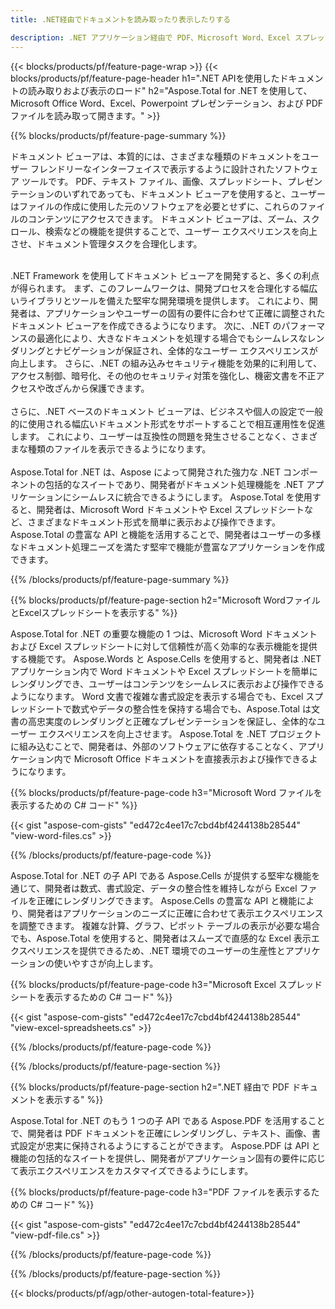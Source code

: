 ```yaml
---
title: .NET経由でドキュメントを読み取ったり表示したりする 

description: .NET アプリケーション経由で PDF、Microsoft Word、Excel スプレッドシート、PowerPoint プレゼンテーションを読んだり表示したりできます。 C# コードがリストされています。
---
```


{{< blocks/products/pf/feature-page-wrap >}}
{{< blocks/products/pf/feature-page-header h1=".NET APIを使用したドキュメントの読み取りおよび表示のロード" h2="Aspose.Total for .NET を使用して、Microsoft Office Word、Excel、Powerpoint プレゼンテーション、および PDF ファイルを読み取って開きます。" >}}

{{% blocks/products/pf/feature-page-summary %}}

ドキュメント ビューアは、本質的には、さまざまな種類のドキュメントをユーザー フレンドリーなインターフェイスで表示するように設計されたソフトウェア ツールです。 PDF、テキスト ファイル、画像、スプレッドシート、プレゼンテーションのいずれであっても、ドキュメント ビューアを使用すると、ユーザーはファイルの作成に使用した元のソフトウェアを必要とせずに、これらのファイルのコンテンツにアクセスできます。 ドキュメント ビューアは、ズーム、スクロール、検索などの機能を提供することで、ユーザー エクスペリエンスを向上させ、ドキュメント管理タスクを合理化します。 <br /> <br />

.NET Framework を使用してドキュメント ビューアを開発すると、多くの利点が得られます。 まず、このフレームワークは、開発プロセスを合理化する幅広いライブラリとツールを備えた堅牢な開発環境を提供します。 これにより、開発者は、アプリケーションやユーザーの固有の要件に合わせて正確に調整されたドキュメント ビューアを作成できるようになります。 次に、.NET のパフォーマンスの最適化により、大きなドキュメントを処理する場合でもシームレスなレンダリングとナビゲーションが保証され、全体的なユーザー エクスペリエンスが向上します。 さらに、.NET の組み込みセキュリティ機能を効果的に利用して、アクセス制御、暗号化、その他のセキュリティ対策を強化し、機密文書を不正アクセスや改ざんから保護できます。 <br />
<br />
さらに、.NET ベースのドキュメント ビューアは、ビジネスや個人の設定で一般的に使用される幅広いドキュメント形式をサポートすることで相互運用性を促進します。 これにより、ユーザーは互換性の問題を発生させることなく、さまざまな種類のファイルを表示できるようになります。
<br /><br />
Aspose.Total for .NET は、Aspose によって開発された強力な .NET コンポーネントの包括的なスイートであり、開発者がドキュメント処理機能を .NET アプリケーションにシームレスに統合できるようにします。 Aspose.Total を使用すると、開発者は、Microsoft Word ドキュメントや Excel スプレッドシートなど、さまざまなドキュメント形式を簡単に表示および操作できます。 Aspose.Total の豊富な API と機能を活用することで、開発者はユーザーの多様なドキュメント処理ニーズを満たす堅牢で機能が豊富なアプリケーションを作成できます。

{{% /blocks/products/pf/feature-page-summary  %}}

{{% blocks/products/pf/feature-page-section  h2="Microsoft WordファイルとExcelスプレッドシートを表示する" %}}

Aspose.Total for .NET の重要な機能の 1 つは、Microsoft Word ドキュメントおよび Excel スプレッドシートに対して信頼性が高く効率的な表示機能を提供する機能です。 Aspose.Words と Aspose.Cells を使用すると、開発者は .NET アプリケーション内で Word ドキュメントや Excel スプレッドシートを簡単にレンダリングでき、ユーザーはコンテンツをシームレスに表示および操作できるようになります。 Word 文書で複雑な書式設定を表示する場合でも、Excel スプレッドシートで数式やデータの整合性を保持する場合でも、Aspose.Total は文書の高忠実度のレンダリングと正確なプレゼンテーションを保証し、全体的なユーザー エクスペリエンスを向上させます。 Aspose.Total を .NET プロジェクトに組み込むことで、開発者は、外部のソフトウェアに依存することなく、アプリケーション内で Microsoft Office ドキュメントを直接表示および操作できるようになります。

{{% blocks/products/pf/feature-page-code h3="Microsoft Word ファイルを表示するための C# コード" %}}

{{< gist "aspose-com-gists" "ed472c4ee17c7cbd4bf4244138b28544" "view-word-files.cs" >}}

{{% /blocks/products/pf/feature-page-code  %}}

Aspose.Total for .NET の子 API である Aspose.Cells が提供する堅牢な機能を通じて、開発者は数式、書式設定、データの整合性を維持しながら Excel ファイルを正確にレンダリングできます。 Aspose.Cells の豊富な API と機能により、開発者はアプリケーションのニーズに正確に合わせて表示エクスペリエンスを調整できます。 複雑な計算、グラフ、ピボット テーブルの表示が必要な場合でも、Aspose.Total を使用すると、開発者はスムーズで直感的な Excel 表示エクスペリエンスを提供できるため、.NET 環境でのユーザーの生産性とアプリケーションの使いやすさが向上します。

{{% blocks/products/pf/feature-page-code h3="Microsoft Excel スプレッドシートを表示するための C# コード" %}}

{{< gist "aspose-com-gists" "ed472c4ee17c7cbd4bf4244138b28544" "view-excel-spreadsheets.cs" >}}

{{% /blocks/products/pf/feature-page-code  %}}

{{% /blocks/products/pf/feature-page-section %}}

{{% blocks/products/pf/feature-page-section  h2=".NET 経由で PDF ドキュメントを表示する" %}}

Aspose.Total for .NET のもう 1 つの子 API である Aspose.PDF を活用することで、開発者は PDF ドキュメントを正確にレンダリングし、テキスト、画像、書式設定が忠実に保持されるようにすることができます。 Aspose.PDF は API と機能の包括的なスイートを提供し、開発者がアプリケーション固有の要件に応じて表示エクスペリエンスをカスタマイズできるようにします。

{{% blocks/products/pf/feature-page-code h3="PDF ファイルを表示するための C# コード" %}}

{{< gist "aspose-com-gists" "ed472c4ee17c7cbd4bf4244138b28544" "view-pdf-file.cs" >}}

{{% /blocks/products/pf/feature-page-code  %}}

{{% /blocks/products/pf/feature-page-section %}}

{{< blocks/products/pf/agp/other-autogen-total-feature>}}